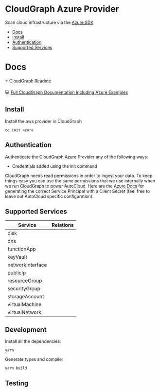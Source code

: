 # CloudGraph Azure Provider

Scan cloud infrastructure via the [Azure SDK](https://github.com/Azure/azure-sdk-for-js)

<!-- toc -->
- [Docs](#docs)
- [Install](#install)
- [Authentication](#authentication)
- [Supported Services](#supported-services)
<!-- tocstop -->

# Docs

⭐ [CloudGraph Readme](https://github.com/cloudgraphdev/cli)  

💻 [Full CloudGraph Documentation Including Azure Examples](https://docs.cloudgraph.dev)


## Install

Install the aws provider in CloudGraph

```console
cg init azure
```

## Authentication

Authenticate the CloudGraph Azure Provider any of the following ways:

- Credentials added using the init command

CloudGraph needs read permissions in order to ingest your data. To keep things easy you can use the same permissions that we use internally when we run CloudGraph to power AutoCloud. Here are the [Azure Docs](https://docs.autocloud.dev/connect-an-environment/azure) for generating the correct Service Principal with a Client Secret (feel free to leave out AutoCloud specific configuration).

## Supported Services

| Service          | Relations |
| ---------------- | --------- |
| disk             |           |
| dns              |           |
| functionApp      |           |
| keyVault         |           |
| networkInterface |           |
| publicIp         |           |
| resourceGroup    |           |
| securityGroup    |           |
| storageAccount   |           |
| virtualMachine   |           |
| virtualNetwork   |           |


## Development

Install all the dependencies:

```
yarn
```

Generate types and compile:

```
yarn build
```

## Testing

<!-- testing -->

<!-- testingstop -->
